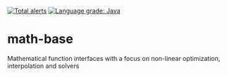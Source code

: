 [![Total alerts](https://img.shields.io/lgtm/alerts/g/stefan-zobel/math-base.svg?logo=lgtm&logoWidth=18)](https://lgtm.com/projects/g/stefan-zobel/math-base/alerts/)
[![Language grade: Java](https://img.shields.io/lgtm/grade/java/g/stefan-zobel/math-base.svg?logo=lgtm&logoWidth=18)](https://lgtm.com/projects/g/stefan-zobel/math-base/context:java)

# math-base

Mathematical function interfaces with a focus on non-linear optimization, interpolation and solvers
